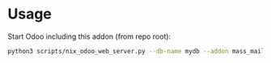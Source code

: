 # Usage

Start Odoo including this addon (from repo root):

```bash
python3 scripts/nix_odoo_web_server.py --db-name mydb --addon mass_mailing_sale_sms
```
